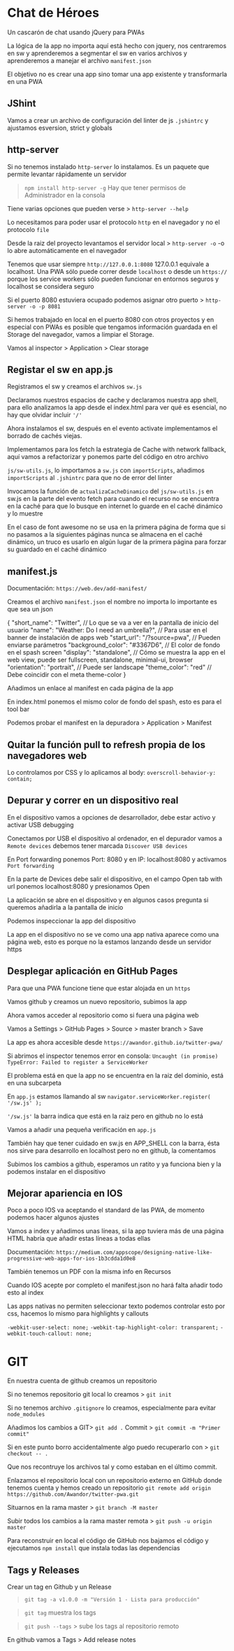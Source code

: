 # Chat de Héroes

Un cascarón de chat usando jQuery para PWAs

La lógica de la app no importa aquí está hecho con jquery, nos centraremos en sw y aprenderemos a segmentar el sw en varios archivos
y aprenderemos a manejar el archivo `manifest.json`

El objetivo no es crear una app sino tomar una app existente y transformarla en una PWA

## JShint

Vamos a crear un archivo de configuración del linter de js `.jshintrc` y ajustamos esversion, strict y globals


## http-server

Si no tenemos instalado `http-server` lo instalamos. Es un paquete que permite levantar rápidamente un servidor

> `npm install http-server -g` Hay que tener permisos de Administrador en la consola

Tiene varias opciones que pueden verse > `http-server --help`

Lo necesitamos para poder usar el protocolo `http` en el navegador y no el protocolo `file`

Desde la raiz del proyecto levantamos el servidor local > `http-server -o` -o lo abre automáticamente en el navegador

Tenemos que usar siempre `http://127.0.0.1:8080` 127.0.0.1 equivale a localhost. Una PWA sólo puede correr desde `localhost` o desde un `https://`
porque los service workers sólo pueden funcionar en entornos seguros y localhost se considera seguro

Si el puerto 8080 estuviera ocupado podemos asignar otro puerto > `http-server -o -p 8081`

Si hemos trabajado en local en el puerto 8080 con otros proyectos y en especial con PWAs es posible que tengamos información guardada en el Storage
del navegador, vamos a limpiar el Storage.

Vamos al inspector > Application > Clear storage

## Registar el sw en app.js

Registramos el sw y creamos el archivos `sw.js`

Declaramos nuestros espacios de cache y declaramos nuestra app shell, para ello analizamos la app desde el index.html para ver qué es esencial,
no hay que olvidar incluir `'/'`

Ahora instalamos el sw, después en el evento activate implementamos el borrado de cachés viejas.

Implementamos para los fetch la estrategia de Cache with network fallback, aquí vamos a refactorizar y ponemos parte del código en otro archivo

`js/sw-utils.js`, lo importamos a `sw.js` con `importScripts`, añadimos `importScripts` al `.jshintrc` para que no de error del linter

Invocamos la función de `actualizaCacheDinamico` del `js/sw-utils.js` en sw.js en la parte del evento fetch para cuando el recurso no se
encuentra en la caché para que lo busque en internet lo guarde en el caché dinámico y lo muestre

En el caso de font awesome no se usa en la primera página de forma que si no pasamos a la siguientes páginas nunca se almacena en el caché dinámico,
un truco es usarlo en algún lugar de la primera página para forzar su guardado en el caché dinámico

## manifest.js

Documentación: `https://web.dev/add-manifest/`

Creamos el archivo `manifest.json` el nombre no importa lo importante es que sea un json

{
  "short_name": "Twitter", // Lo que se va a ver en la pantalla de inicio del usuario
  "name": "Weather: Do I need an umbrella?", // Para usar en el banner de instalación de apps web
  "start_url": "/?source=pwa", // Pueden enviarse parámetros
  "background_color": "#3367D6", // El color de fondo en el spash screen
  "display": "standalone", // Cómo se muestra la app en el web view, puede ser fullscreen, standalone, minimal-ui, browser
  "orientation": "portrait", // Puede ser landscape
  "theme_color": "red" // Debe coincidir con el meta theme-color
}

Añadimos un enlace al manifest en cada página de la app <link rel="manifest" href="manifest.json">

En index.html ponemos <meta name="theme-color" content="#3498db"> el mismo color de fondo del spash, esto es para el tool bar

Podemos probar el manifest en la depuradora > Application > Manifest


## Quitar la función pull to refresh propia de los navegadores web

Lo controlamos por CSS y lo aplicamos al body: `overscroll-behavior-y: contain;`


## Depurar y correr en un dispositivo real

En el dispositivo vamos a opciones de desarrollador, debe estar activo y activar USB debugging

Conectamos por USB el dispositivo al ordenador, en el depurador vamos a `Remote devices` debemos tener marcada `Discover USB devices`

En Port forwarding ponemos Port: 8080 y en IP: localhost:8080 y activamos `Port forwarding`

En la parte de Devices debe salir el dispositivo, en el campo Open tab with url ponemos localhost:8080 y presionamos Open

La aplicación se abre en el dispositivo y en algunos casos pregunta si queremos añadirla a la pantalla de inicio

Podemos inspeccionar la app del dispositivo

La app en el dispositivo no se ve como una app nativa aparece como una página web, esto es porque no la estamos lanzando desde
un servidor https


## Desplegar aplicación en GitHub Pages

Para que una PWA funcione tiene que estar alojada en un `https`

Vamos github y creamos un nuevo repositorio, subimos la app

Ahora vamos acceder al repositorio como si fuera una página web

Vamos a Settings > GitHub Pages > Source > master branch > Save

La app es ahora accesible desde `https://awandor.github.io/twitter-pwa/`

Si abrimos el inspector tenemos error en consola: `Uncaught (in promise) TypeError: Failed to register a ServiceWorker`

El problema está en que la app no se encuentra en la raiz del dominio, está en una subcarpeta

En `app.js` estamos llamando al sw `navigator.serviceWorker.register( '/sw.js' );`

`'/sw.js'` la barra indica que está en la raiz pero en github no lo está

Vamos a añadir una pequeña verificación en `app.js`

También hay que tener cuidado en sw.js en APP_SHELL con la barra, ésta nos sirve para desarrollo en localhost pero no en github, la comentamos

Subimos los cambios a github, esperamos un ratito y ya funciona bien y la podemos instalar en el dispositivo


## Mejorar apariencia en IOS

Poco a poco IOS va aceptando el standard de las PWA, de momento podemos hacer algunos ajustes

Vamos a index y añadimos unas líneas, si la app tuviera más de una página HTML habría que añadir estas líneas a todas ellas

Documentación: `https://medium.com/appscope/designing-native-like-progressive-web-apps-for-ios-1b3cdda1d0e8`

También tenemos un PDF con la misma info en Recursos

Cuando IOS acepte por completo el manifest.json no hará falta añadir todo esto al index

Las apps nativas no permiten seleccionar texto podemos controlar esto por css, hacemos lo mismo para highlights y callouts

`-webkit-user-select: none;`
`-webkit-tap-highlight-color: transparent;`
`-webkit-touch-callout: none;`


# GIT

En nuestra cuenta de github creamos un repositorio

Si no tenemos repositorio git local lo creamos > `git init`

Si no tenemos archivo `.gitignore` lo creamos, especialmente para evitar `node_modules`

Añadimos los cambios a GIT> `git add .`
Commit > `git commit -m "Primer commit"`

Si en este punto borro accidentalmente algo puedo recuperarlo con > `git checkout -- .`

Que nos recontruye los archivos tal y como estaban en el último commit.

Enlazamos el repositorio local con un repositorio externo en GitHub donde tenemos cuenta y hemos creado un repositorio
`git remote add origin https://github.com/Awandor/twitter-pwa.git`

Situarnos en la rama master > `git branch -M master`

Subir todos los cambios a la rama master remota > `git push -u origin master`

Para reconstruir en local el código de GitHub nos bajamos el código y ejecutamos `npm install` que instala todas las dependencias


## Tags y Releases

Crear un tag en Github y un Release

> `git tag -a v1.0.0 -m "Versión 1 - Lista para producción"`

> `git tag` muestra los tags

> `git push --tags` > sube los tags al repositorio remoto

En github vamos a Tags > Add release notes